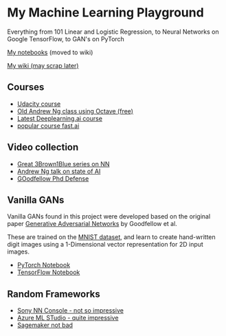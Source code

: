 #  My Machine Learning Playground
Everything from 101 Linear and Logistic Regression, to Neural Networks on Google TensorFlow, to GAN's on PyTorch

[My notebooks](https://github.com/dougfoo/machineLearning/blob/master/notebooks/Intro.ipynb) (moved to wiki)

[My wiki (may scrap later)](https://github.com/dougfoo/machineLearning/wiki)


## Courses
- [Udacity course](https://www.udacity.com/course/machine-learning-engineer-Udacitynanodegree--nd009t)
- [Old Andrew Ng class using Octave (free)](https://www.coursera.org/learn/machine-learning)
- [Latest Deeplearning.ai course](https://www.coursera.org/specializations/deep-learning)
- [popular course fast.ai](http://www.fast.ai/)

## Video collection
- [Great 3Brown1Blue series on NN](https://youtu.be/aircAruvnKk)
- [Andrew Ng talk on state of AI](https://www.youtube.com/watch?v=NKpuX_yzdYs&t=210s&index=7&list=PL6qjgNM1wOLg-Xoq1fOvYoi82s44oYQcs) 
- [GOodfellow Phd Defense](https://www.youtube.com/watch?v=ckoD_bE8Bhs&t=0s&index=18&list=PL6qjgNM1wOLg-Xoq1fOvYoi82s44oYQcs) 

## Vanilla GANs
Vanilla GANs found in this project were developed based on the original paper [Generative Adversarial Networks](https://arxiv.org/abs/1406.2661) by Goodfellow et al.

These are trained on the [MNIST dataset](http://yann.lecun.com/exdb/mnist/), and learn to create hand-written digit images using a 1-Dimensional vector representation for 2D input images.
- [PyTorch Notebook](https://github.com/diegoalejogm/gans/blob/master/Vanilla%20GAN%20PyTorch.ipynb)
- [TensorFlow Notebook](https://github.com/diegoalejogm/gans/blob/master/Vanilla%20GAN%20TensorFlow.ipynb)

## Random Frameworks
- [Sony NN Console - not so impressive](http://dl.sony.com/)
- [Azure ML STudio - quite impressive](https://studio.azureml.net/)
- [Sagemaker not bad](https://aws.amazon.com/sagemaker/)
